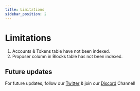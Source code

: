```yaml
---
title: Limitations
sidebar_position: 2
---
```


# Limitations 
1. Accounts & Tokens table have not been indexed. 
2. Proposer column in Blocks table has not been indexed. 

## Future updates
For future updates, follow our [Twitter](https://twitter.com/solanafm) & join our [Discord](https://discord.gg/dGAjqRfESF) Channel!